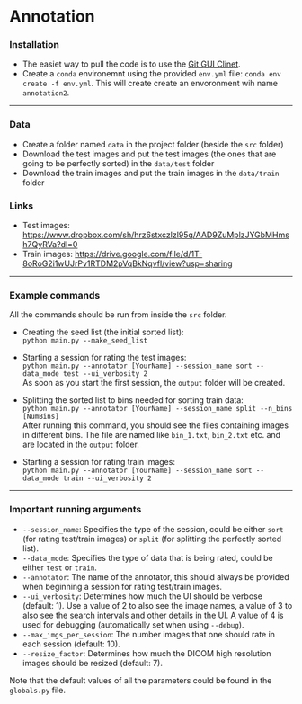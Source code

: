 # Annotation

### Installation
- The easiet way to pull the code is to use the [Git GUI Clinet](https://git-scm.com/downloads/guis).
- Create a `conda` environemnt using the provided `env.yml` file: `conda env create -f env.yml`. This will create create an envoronment wih name `annotation2`.


___
### Data
- Create a folder named `data` in the project folder (beside the `src` folder)
- Download the test images and put the test images (the ones that are going to be perfectly sorted) in the `data/test` folder
- Download the train images and put the train images in the `data/train` folder

### Links
* Test images: https://www.dropbox.com/sh/hrz6stxczlzl95q/AAD9ZuMplzJYGbMHmsh7QyRVa?dl=0
* Train images: https://drive.google.com/file/d/1T-8oRoG2i1wUJrPv1RTDM2pVqBkNqvfl/view?usp=sharing

___
### Example commands

All the commands should be run from inside the `src` folder.
* Creating the seed list (the initial sorted list):  
`python main.py --make_seed_list`

* Starting a session for rating the test images:  
`python main.py --annotator [YourName] --session_name sort --data_mode test --ui_verbosity 2`  
 As soon as you start the first session, the `output` folder will be created.

* Splitting the sorted list to bins needed for sorting train data:  
`python main.py --annotator [YourName] --session_name split --n_bins [NumBins]`  
 After running this command, you should see the files containing images in different bins. The file are named like `bin_1.txt`, `bin_2.txt` etc. and are located in
 the `output` folder.

* Starting a session for rating train images:  
`python main.py --annotator [YourName] --session_name sort --data_mode train --ui_verbosity 2`


___
### Important running arguments
* `--session_name`: Specifies the type of the session, could be either `sort` (for rating test/train images) or `split` (for splitting the perfectly sorted list).
* `--data_mode`: Specifies the type of data that is being rated, could be either `test` or `train`.
* `--annotator`: The name of the annotator, this should always be provided when beginning a session for rating test/train images.
* `--ui_verbosity`: Determines how much the UI should be verbose (default: 1). Use a value of 2 to also see the image names, a value of 3 to also see the search intervals and other details in the UI. A value of 4 is used for debugging (automatically set when using `--debug`).
* `--max_imgs_per_session`: The number images that one should rate in each session (default: 10).
* `--resize_factor`: Determines how much the DICOM high resolution images should be resized (default: 7).

Note that the default values of all the parameters could be found in the `globals.py` file.

